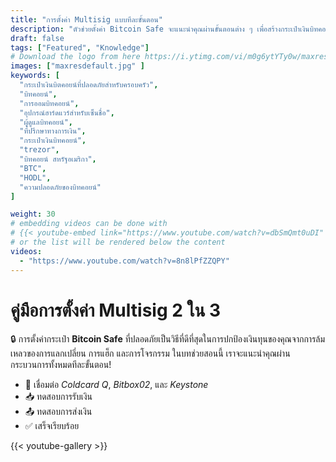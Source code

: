 ```yaml
---
title: "การตั้งค่า Multisig แบบทีละขั้นตอน"
description: "ตัวช่วยตั้งค่า Bitcoin Safe จะแนะนำคุณผ่านขั้นตอนต่าง ๆ เพื่อสร้างกระเป๋าเงินบิทคอยน์แบบ Multisig 2 ใน 3"
draft: false
tags: ["Featured", "Knowledge"]
# Download the logo from here https://i.ytimg.com/vi/m0g6ytYTy0w/maxresdefault.jpg
images: ["maxresdefault.jpg" ]
keywords: [
  "กระเป๋าเงินบิตคอยน์ที่ปลอดภัยสำหรับครอบครัว",
  "บิทคอยน์",
  "การออมบิทคอยน์",
  "อุปกรณ์ฮาร์ดแวร์สำหรับเซ็นชื่อ",
  "ผู้ดูแลบิทคอยน์",
  "ที่ปรึกษาทางการเงิน",
  "กระเป๋าเงินบิทคอยน์",
  "trezor",
  "บิทคอยน์ สหรัฐอเมริกา",
  "BTC",
  "HODL",
  "ความปลอดภัยของบิทคอยน์"
]

weight: 30
# embedding videos can be done with 
# {{< youtube-embed link="https://www.youtube.com/watch?v=dbSmQmt0uDI" >}}
# or the list will be rendered below the content
videos:
  - "https://www.youtube.com/watch?v=8n8lPfZZQPY"
---
```



# คู่มือการตั้งค่า Multisig 2 ใน 3

🔒 การตั้งค่ากระเป๋า **Bitcoin Safe** ที่ปลอดภัยเป็นวิธีที่ดีที่สุดในการปกป้องเงินทุนของคุณจากการล้มเหลวของการแลกเปลี่ยน การแฮ็ก และการโจรกรรม ในบทช่วยสอนนี้ เราจะแนะนำคุณผ่านกระบวนการทั้งหมดทีละขั้นตอน!
 

- 🔐 เชื่อมต่อ *Coldcard Q*, *Bitbox02*, และ *Keystone*
- 📥 ทดสอบการรับเงิน
- 📤 ทดสอบการส่งเงิน
- ✅ เสร็จเรียบร้อย



{{< youtube-gallery >}}
